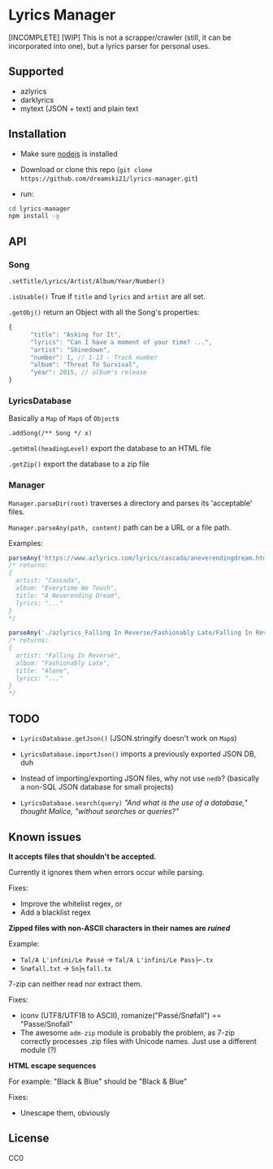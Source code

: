 # Lyrics Manager
[INCOMPLETE] [WIP]
This is not a scrapper/crawler (still, it can be incorporated into one), but a lyrics parser for personal uses.

## Supported

* azlyrics
* darklyrics
* mytext (JSON + text) and plain text

## Installation
- Make sure [nodejs](https://nodejs.org) is installed

- Download or clone this repo (`git clone https://github.com/dreamski21/lyrics-manager.git`)

- run:
```sh
cd lyrics-manager
npm install -g
```

## API
### Song
`.setTitle/Lyrics/Artist/Album/Year/Number()`

`.isUsable()` True if `title` and `lyrics` and `artist` are all set.

`.getObj()` return an Object with all the Song's properties:
```javascript
{
      "title": "Asking for It",
      "lyrics": "Can I have a moment of your time? ...",
      "artist": "Shinedown",
      "number": 1, // 1-13 - Track number
      "album": "Threat To Survival",
      "year": 2015, // album's release
}
```

### LyricsDatabase
Basically a `Map` of `Map`s of `Object`s

`.addSong(/** Song */ x)`

`.getHtml(headingLevel)` export the database to an HTML file

`.getZip()` export the database to a zip file

### Manager
`Manager.parseDir(root)` traverses a directory and parses its 'acceptable' files.

`Manager.parseAny(path, content)`
path can be a URL or a file path.

Examples:
```javascript
parseAny('https://www.azlyrics.com/lyrics/cascada/aneverendingdream.html', content);
/* returns:
{
  artist: "Cascada",
  album: "Everytime We Touch",
  title: "A Neverending Dream",
  lyrics: "..."
}
*/

parseAny('./azlyrics_Falling In Reverse/Fashionably Late/Falling In Reverse Lyrics - Alone.html', content)
/* returns:
{
  artist: "Falling In Reverse",
  album: "Fashionably Late",
  title: "Alone",
  lyrics: "..."
}
*/

```

## TODO
- `LyricsDatabase.getJson()` (JSON.stringify doesn't work on `Map`s)

- `LyricsDatabase.importJson()` imports a previously exported JSON DB, duh

- Instead of importing/exporting JSON files, why not use `nedb`?
(basically a non-SQL JSON database for small projects)

- `LyricsDatabase.search(query)`
*"And what is the use of a database," thought Malice, "without searches or queries?"*

## Known issues
**It accepts files that shouldn't be accepted.**

Currently it ignores them when errors occur while parsing.

Fixes:
- Improve the whitelist regex, or
- Add a blacklist regex

**Zipped files with non-ASCII characters in their names are *ruined***

Example:
- `Tal/A L'infini/Le Passé` -> `Tal/A L'infini/Le Pass├⌐.tx`
- `Snøfall.txt` -> `Sn├╕fall.tx`

7-zip can neither read nor extract them.

Fixes:
- iconv (UTF8/UTF18 to ASCII), romanize("Passé/Snøfall") == "Passe/Snofall"
- The awesome `adm-zip` module is probably the problem, as 7-zip correctly processes .zip files with Unicode names.
Just use a different module (?)

**HTML escape sequences**

For example: "Black &amp; Blue" should be "Black & Blue"

Fixes:
- Unescape them, obviously

## License
CC0
